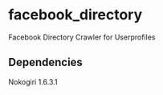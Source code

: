 facebook_directory
==================

Facebook Directory Crawler for Userprofiles

## Dependencies

Nokogiri 1.6.3.1
